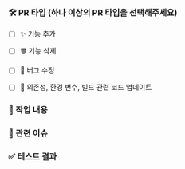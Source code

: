 ### 🛠️ PR 타입 (하나 이상의 PR 타입을 선택해주세요)
- [ ] ✨ 기능 추가
- [ ] 🗑️ 기능 삭제
- [ ] 🐛 버그 수정
- [ ] 🧱 의존성, 환경 변수, 빌드 관련 코드 업데이트


### 📝 작업 내용

<!-- ex: 로그인 버튼 스타일 수정, API 응답 구조 변경 등 -->


### 🔗 관련 이슈

<!-- ex: closes #12 -->


### ✅ 테스트 결과
